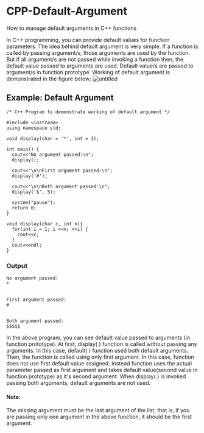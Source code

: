 # CPP-Default-Argument
How to manage default arguments in C++ functions

In C++ programming, you can provide default values for function parameters. The idea behind default argument is very simple. If a function is called by passing argument/s, those arguments are used by the function. But if all argument/s are not passed while invoking a function then, the default value passed to arguments are used. Default value/s are passed to argument/s in function prototype. Working of default argument is demonstrated in the figure below:
![untitled](https://user-images.githubusercontent.com/41892175/46570579-ce690080-c998-11e8-8718-9046b73236d5.jpg)

## Example: Default Argument
```
/* C++ Program to demonstrate working of default argument */ 

#include <iostream> 
using namespace std; 

void display(char = '*', int = 1); 

int main() { 
  cout<<"No argument passed:\n"; 
  display(); 
  
  cout<<"\n\nFirst argument passed:\n"; 
  display('#'); 
  
  cout<<"\n\nBoth argument passed:\n"; 
  display('$', 5);
  
  system("pause"); 
  return 0; 
} 

void display(char c, int n){ 
  for(int i = 1; i <=n; ++i) { 
    cout<<c; 
  } 
  cout<<endl; 
}
```

### Output
```
No argument passed:
*


First argument passed:
#


Both argument passed:
$$$$$
```

In the above program, you can see default value passed to arguments (in function prototype). At first, display( ) function is called without passing any arguments. In this case, default( ) function used both default arguments. Then, the function is called using only first argument. In this case, function does not use first default value assigned. Instead function uses the actual parameter passed as first argument and takes default value(second value in function prototype) as it's second argument. When display( ) is invoked passing both arguments, default arguments are not used.

#### Note:
The missing argument must be the last argument of the list, that is, if you are passing only one argument in the above function, it should be the first argument.
